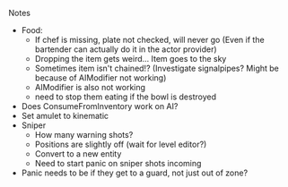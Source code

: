 Notes
* Food:
  * If chef is missing, plate not checked, will never go (Even if the bartender can actually do it in the actor provider)
  * Dropping the item gets weird... Item goes to the sky
  * Sometimes item isn't chained!? (Investigate signalpipes? Might be because of AIModifier not working)
  * AIModifier is also not working
  * need to stop them eating if the bowl is destroyed
* Does ConsumeFromInventory work on AI?
* Set amulet to kinematic
* Sniper
  * How many warning shots?
  * Positions are slightly off (wait for level editor?)
  * Convert to a new entity
  * Need to start panic on sniper shots incoming
* Panic needs to be if they get to a guard, not just out of zone?


